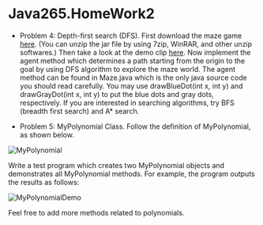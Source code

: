 # Java265.HomeWork2

* Problem 4: Depth-first search (DFS). First download the maze game [here](https://www.csie.ntu.edu.tw/~d00922011/java/266/maze/Maze.zip). (You can unzip the jar file by using 7zip, WinRAR, and other unzip softwares.) Then take a look at the demo clip [here](https://www.csie.ntu.edu.tw/~d00922011/java/266/maze/demo.html). Now implement the agent method which determines a path starting from the origin to the goal by using DFS algorithm to explore the maze world. The agent method can be found in Maze.java which is the only java source code you should read carefully. You may use drawBlueDot(int x, int y) and drawGrayDot(int x, int y) to put the blue dots and gray dots, respectively. If you are interested in searching algorithms, try BFS (breadth first search) and A* search.

* Problem 5: MyPolynomial Class. Follow the definition of MyPolynomial, as shown below.

![MyPolynomial](https://www.ntu.edu.sg/home/ehchua/programming/java/images/ExerciseOOP_MyPolynomial.png)

Write a test program which creates two MyPolynomial objects and demonstrates all MyPolynomial methods. For example, the program outputs the results as follows:

![MyPolynomialDemo](http://www.csie.ntu.edu.tw/~d00922011/java/265/MyPolynomialDemo.png)

Feel free to add more methods related to polynomials.